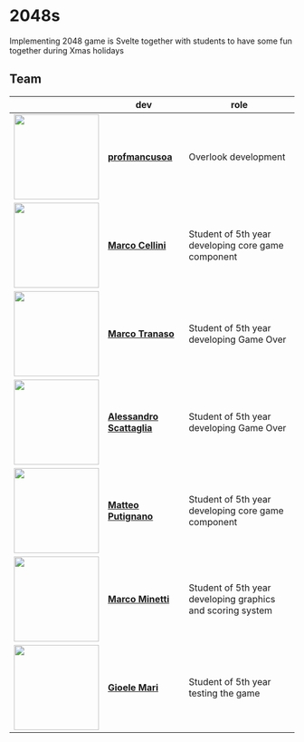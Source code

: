 # 2048s

Implementing 2048 game is Svelte together with students to have some fun together during Xmas holidays

## Team

|                                                                               | dev                                                         | role                                                       |
| ----------------------------------------------------------------------------- | ----------------------------------------------------------- | ---------------------------------------------------------- |
| <img src="https://avatars.githubusercontent.com/u/111191978?v=4" width="150"> | [**profmancusoa**](https://github.com/profmancusoa)         | Overlook development                                       |
| <img src="https://avatars.githubusercontent.com/u/99402338?v=4" width="150">  | [**Marco Cellini**](https://github.com/MarcoCellini)        | Student of 5th year developing core game component         |
| <img src="https://avatars.githubusercontent.com/u/79847085?v=4" width="150">  | [**Marco Tranaso**](https://github.com/Marco-Tranaso)       | Student of 5th year developing Game Over                   |
| <img src="https://avatars.githubusercontent.com/u/79847731?v=4" width="150">  | [**Alessandro Scattaglia**](https://github.com/Alessandro-Scattaglia)        | Student of 5th year developing Game Over         |
| <img src="https://avatars.githubusercontent.com/u/78368908?v=4" width="150">  | [**Matteo Putignano**](https://github.com/Matteo-Putignano) | Student of 5th year developing core game component         |
| <img src="https://avatars.githubusercontent.com/u/99402068?v=4" width="150">  | [**Marco Minetti**](https://github.com/Marco-Minetti)       | Student of 5th year developing graphics and scoring system |
| <img src="https://avatars.githubusercontent.com/u/99403313?v=4" width="150">  | [**Gioele Mari**](https://github.com/Gioele-Mari)           | Student of 5th year testing the game                       |
